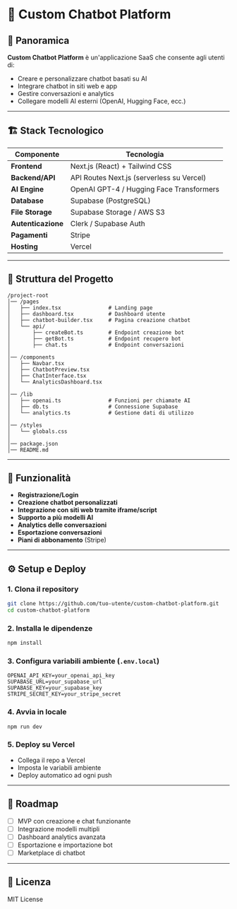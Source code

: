 # 🤖 Custom Chatbot Platform

## 🚀 Panoramica
**Custom Chatbot Platform** è un'applicazione SaaS che consente agli utenti di:
- Creare e personalizzare chatbot basati su AI
- Integrare chatbot in siti web e app
- Gestire conversazioni e analytics
- Collegare modelli AI esterni (OpenAI, Hugging Face, ecc.)

---

## 🏗 Stack Tecnologico

| Componente        | Tecnologia |
|-------------------|------------|
| **Frontend**      | Next.js (React) + Tailwind CSS |
| **Backend/API**   | API Routes Next.js (serverless su Vercel) |
| **AI Engine**     | OpenAI GPT-4 / Hugging Face Transformers |
| **Database**      | Supabase (PostgreSQL) |
| **File Storage**  | Supabase Storage / AWS S3 |
| **Autenticazione**| Clerk / Supabase Auth |
| **Pagamenti**     | Stripe |
| **Hosting**       | Vercel |

---

## 📂 Struttura del Progetto

```
/project-root
│── /pages
│   ├── index.tsx               # Landing page
│   ├── dashboard.tsx           # Dashboard utente
│   ├── chatbot-builder.tsx     # Pagina creazione chatbot
│   └── api/
│       ├── createBot.ts        # Endpoint creazione bot
│       ├── getBot.ts           # Endpoint recupero bot
│       ├── chat.ts             # Endpoint conversazioni
│
│── /components
│   ├── Navbar.tsx
│   ├── ChatbotPreview.tsx
│   ├── ChatInterface.tsx
│   └── AnalyticsDashboard.tsx
│
│── /lib
│   ├── openai.ts               # Funzioni per chiamate AI
│   ├── db.ts                   # Connessione Supabase
│   └── analytics.ts            # Gestione dati di utilizzo
│
│── /styles
│   └── globals.css
│
│── package.json
│── README.md
```

---

## 🔑 Funzionalità

- **Registrazione/Login**
- **Creazione chatbot personalizzati**
- **Integrazione con siti web tramite iframe/script**
- **Supporto a più modelli AI**
- **Analytics delle conversazioni**
- **Esportazione conversazioni**
- **Piani di abbonamento** (Stripe)

---

## ⚙️ Setup e Deploy

### 1. Clona il repository
```bash
git clone https://github.com/tuo-utente/custom-chatbot-platform.git
cd custom-chatbot-platform
```

### 2. Installa le dipendenze
```bash
npm install
```

### 3. Configura variabili ambiente (`.env.local`)
```env
OPENAI_API_KEY=your_openai_api_key
SUPABASE_URL=your_supabase_url
SUPABASE_KEY=your_supabase_key
STRIPE_SECRET_KEY=your_stripe_secret
```

### 4. Avvia in locale
```bash
npm run dev
```

### 5. Deploy su Vercel
- Collega il repo a Vercel
- Imposta le variabili ambiente
- Deploy automatico ad ogni push

---

## 📌 Roadmap
- [ ] MVP con creazione e chat funzionante
- [ ] Integrazione modelli multipli
- [ ] Dashboard analytics avanzata
- [ ] Esportazione e importazione bot
- [ ] Marketplace di chatbot

---

## 📄 Licenza
MIT License
